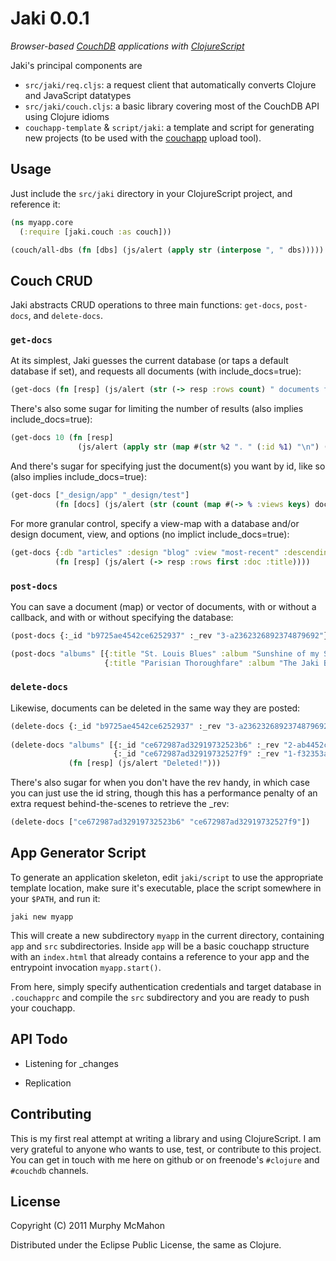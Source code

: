 Jaki 0.0.1
==========
*Browser-based [CouchDB](http://couchdb.apache.org) applications with [ClojureScript](http://github.com/clojure/clojurescript)*

Jaki's principal components are

* `src/jaki/req.cljs`: a request client that automatically converts Clojure and JavaScript datatypes
* `src/jaki/couch.cljs`: a basic library covering most of the CouchDB API using Clojure idioms
* `couchapp-template` & `script/jaki`: a template and script for generating new projects (to be used with the [couchapp](https://github.com/couchapp/couchapp) upload tool).

Usage
-----

Just include the `src/jaki` directory in your ClojureScript project, and reference it:

```clojure
(ns myapp.core
  (:require [jaki.couch :as couch]))

(couch/all-dbs (fn [dbs] (js/alert (apply str (interpose ", " dbs)))))
```

Couch CRUD
----------

Jaki abstracts CRUD operations to three main functions: `get-docs`, `post-docs`, and `delete-docs`.

### `get-docs`

At its simplest, Jaki guesses the current database (or taps a default database if set), and requests all documents (with include_docs=true):

```clojure
(get-docs (fn [resp] (js/alert (str (-> resp :rows count) " documents found!"))))
```

There's also some sugar for limiting the number of results (also implies include_docs=true):

```clojure
(get-docs 10 (fn [resp] 
               (js/alert (apply str (map #(str %2 ". " (:id %1) "\n") (:rows resp) (iterate inc 1))))))
```

And there's sugar for specifying just the document(s) you want by id, like so (also implies include_docs=true):

```clojure
(get-docs ["_design/app" "_design/test"]
          (fn [docs] (js/alert (str (count (map #(-> % :views keys) docs)) " total views found"))))
```

For more granular control, specify a view-map with a database and/or design document, view, and options (no implict include_docs=true):

```clojure
(get-docs {:db "articles" :design "blog" :view "most-recent" :descending true :include_docs true :limit 10}
          (fn [resp] (js/alert (-> resp :rows first :doc :title))))
```

### `post-docs`

You can save a document (map) or vector of documents, with or without a callback, and with or 
without specifying the database:

```clojure
(post-docs {:_id "b9725ae4542ce6252937" :_rev "3-a2362326892374879692"} (fn [resp] (js/alert "Updated!")))

(post-docs "albums" [{:title "St. Louis Blues" :album "Sunshine of my Soul" :recorded -68508000000}
                     {:title "Parisian Thoroughfare" :album "The Jaki Byard Experience" :recorded -40683600000}])
```

### `delete-docs`

Likewise, documents can be deleted in the same way they are posted:

```clojure
(delete-docs {:_id "b9725ae4542ce6252937" :_rev "3-a2362326892374879692"})
	
(delete-docs "albums" [{:_id "ce672987ad32919732523b6" :_rev "2-ab4452cd382236274346"}
                       {:_id "ce672987ad32919732527f9" :_rev "1-f32353a25bc544574232"}]
             (fn [resp] (js/alert "Deleted!")))
```

There's also sugar for when you don't have the rev handy, in which case you can just use the
id string, though this has a performance penalty of an extra request behind-the-scenes to retrieve
the _rev:

```clojure
(delete-docs ["ce672987ad32919732523b6" "ce672987ad32919732527f9"])
```

App Generator Script
--------------------

To generate an application skeleton, edit `jaki/script` to use the appropriate template location, make sure it's executable,
place the script somewhere in your `$PATH`, and run it:

    jaki new myapp

This will create a new subdirectory `myapp` in the current directory, containing `app` and `src` subdirectories. Inside `app`
will be a basic couchapp structure with an `index.html` that already contains a reference to your app and the entrypoint invocation
`myapp.start()`.

From here, simply specify authentication credentials and target database in `.couchapprc` and compile the `src` subdirectory
and you are ready to push your couchapp.


API Todo
--------

- Listening for _changes

- Replication

Contributing
------------

This is my first real attempt at writing a library and using ClojureScript. I am very grateful to anyone who wants to use, test,
or contribute to this project. You can get in touch with me here on github or on freenode's `#clojure` and `#couchdb` channels.


License
-------

Copyright (C) 2011 Murphy McMahon

Distributed under the Eclipse Public License, the same as Clojure.
